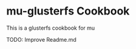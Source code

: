 mu-glusterfs Cookbook
===========================
This is a glusterfs cookbook for mu

TODO: Improve Readme.md